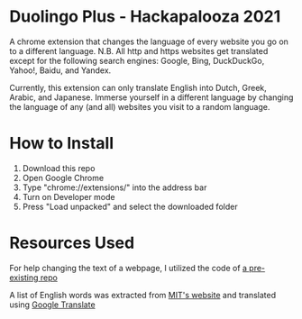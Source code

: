 # Duolingo Plus - Hackapalooza 2021
A chrome extension that changes the language of every website you go on to a different language.
N.B. All http and https websites get translated except for the following search engines: Google, Bing, DuckDuckGo, Yahoo!, Baidu, and Yandex.

Currently, this extension can only translate English into Dutch, Greek, Arabic, and Japanese.
Immerse yourself in a different language by changing the language of any (and all) websites you visit to a random language.

# How to Install
1. Download this repo
2. Open Google Chrome
3. Type "chrome://extensions/" into the address bar
4. Turn on Developer mode
5. Press "Load unpacked" and select the downloaded folder

# Resources Used
For help changing the text of a webpage, I utilized the code of [a pre-existing repo](https://github.com/XilkyTofu/bilibili_translate_chrome_extension)

A list of English words was extracted from [MIT's website](https://www.mit.edu/~ecprice/wordlist.10000) and translated using [Google Translate](https://translate.google.ca/?sl=auto&tl=en&op=translate)

